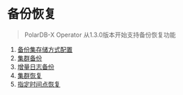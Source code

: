 备份恢复
===

> PolarDB-X Operator 从1.3.0版本开始支持备份恢复功能

1. [备份集存储方式配置](./1-backup-storage-configure.md)
2. [集群备份](./2-cluster-backup)
3. [增量日志备份](./2-binlog-backup.md)
4. [集群恢复](./3-cluster-restore)
5. [指定时间点恢复](./pitr)